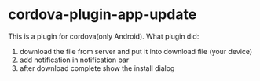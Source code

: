 # cordova-plugin-app-update
This is a plugin for cordova(only Android). What plugin did:
 1. download the file from server and put it into download file (your device)
 2. add notification in notification bar
 3. after download complete show the install dialog
